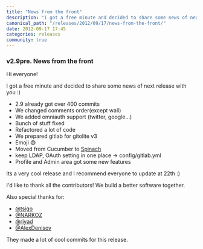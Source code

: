 ```yaml
---
title: "News from the front"
description: "I got a free minute and decided to share some news of next release with you :). Learn more here!"
canonical_path: "/releases/2012/09/17/news-from-the-front/"
date: 2012-09-17 17:45
categories: releases
community: true
---
```


### v2.9pre. News from the front

Hi everyone!

I got a free minute and decided to share some news of next release with you :)

* 2.9 already got over 400 commits
* We changed comments order(except wall)
* We added omniauth support (twitter, google...)
* Bunch of stuff fixed
* Refactored a lot of code
* We prepared gitlab for gitolite v3
* Emoji :smile:
* Moved from Cucumber to [Spinach](http://codegram.github.com/spinach-presentation/#1)
* keep LDAP, OAuth setting in one place -> config/gitlab.yml
* Profile and Admin area got some new features

Its a very cool release and I recommend everyone to update at 22th :)

I'd like to thank all the contributors! We build a better software together.

Also special thanks for:

* [@tsigo](https://github.com/tsigo) 
* [@NARKOZ](https://github.com/NARKOZ)
* [@riyad](https://github.com/riyad)
* [@AlexDenisov](https://github.com/AlexDenisov)

They made a lot of cool commits for this release. 
